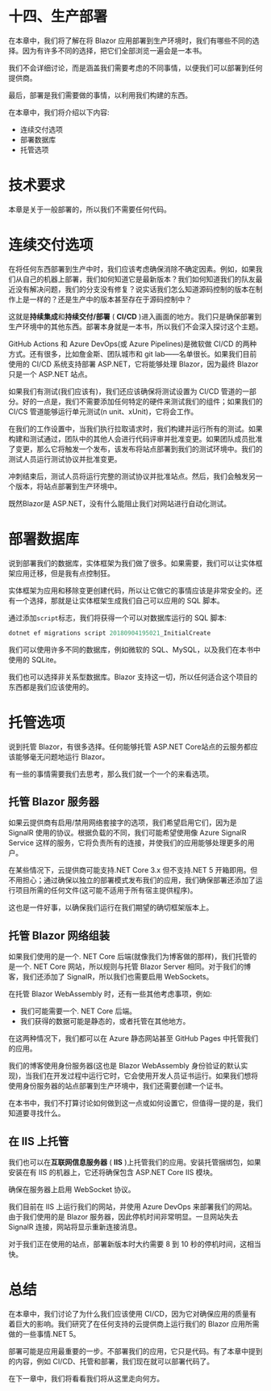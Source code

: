 # 十四、生产部署

在本章中，我们将了解在将 Blazor 应用部署到生产环境时，我们有哪些不同的选择。因为有许多不同的选择，把它们全部浏览一遍会是一本书。

我们不会详细讨论，而是涵盖我们需要考虑的不同事情，以便我们可以部署到任何提供商。

最后，部署是我们需要做的事情，以利用我们构建的东西。

在本章中，我们将介绍以下内容:

*   连续交付选项
*   部署数据库
*   托管选项

# 技术要求

本章是关于一般部署的，所以我们不需要任何代码。

# 连续交付选项

在将任何东西部署到生产中时，我们应该考虑确保消除不确定因素。例如，如果我们从自己的机器上部署，我们如何知道它是最新版本？我们如何知道我们的队友最近没有解决问题，我们的分支没有修复？说实话我们怎么知道源码控制的版本在制作上是一样的？还是生产中的版本甚至存在于源码控制中？

这就是**持续集成**和**持续交付/部署** ( **CI/CD** )进入画面的地方。我们只是确保部署到生产环境中的其他东西。部署本身就是一本书，所以我们不会深入探讨这个主题。

GitHub Actions 和 Azure DevOps(或 Azure Pipelines)是微软做 CI/CD 的两种方式。还有很多，比如詹金斯、团队城市和 git lab——名单很长。如果我们目前使用的 CI/CD 系统支持部署 ASP.NET，它将能够处理 Blazor，因为最终 Blazor 只是一个 ASP.NET 站点。

如果我们有测试(我们应该有)，我们还应该确保将测试设置为 CI/CD 管道的一部分。好的一点是，我们不需要添加任何特定的硬件来测试我们的组件；如果我们的 CI/CS 管道能够运行单元测试(n unit、xUnit)，它将会工作。

在我们的工作设置中，当我们执行拉取请求时，我们构建并运行所有的测试。如果构建和测试通过，团队中的其他人会进行代码评审并批准变更。如果团队成员批准了变更，那么它将触发一个发布，该发布将站点部署到我们的测试环境中。我们的测试人员运行测试协议并批准变更。

冲刺结束后，测试人员将运行完整的测试协议并批准站点。然后，我们会触发另一个版本，将站点部署到生产环境中。

既然Blazor是 ASP.NET，没有什么能阻止我们对网站进行自动化测试。

# 部署数据库

说到部署我们的数据库，实体框架为我们做了很多。如果需要，我们可以让实体框架应用迁移，但是我有点控制狂。

实体框架为应用和移除变更创建代码，所以让它做它的事情应该是非常安全的。还有一个选择，那就是让实体框架生成我们自己可以应用的 SQL 脚本。

通过添加`script`标志，我们将获得一个可以对数据库运行的 SQL 脚本:

```cs
dotnet ef migrations script 20180904195021_InitialCreate
```

我们可以使用许多不同的数据库，例如微软的 SQL、MySQL，以及我们在本书中使用的 SQLite。

我们也可以选择非关系型数据库。Blazor 支持这一切，所以任何适合这个项目的东西都是我们应该使用的。

# 托管选项

说到托管 Blazor，有很多选择。任何能够托管 ASP.NET Core站点的云服务都应该能够毫无问题地运行 Blazor。

有一些的事情需要我们去思考，那么我们就一个一个的来看选项。

## 托管 Blazor 服务器

如果云提供商有启用/禁用网络套接字的选项，我们希望启用它们，因为是 SignalR 使用的协议。根据负载的不同，我们可能希望使用像 Azure SignalR Service 这样的服务，它将负责所有的连接，并使我们的应用能够处理更多的用户。

在某些情况下，云提供商可能支持.NET Core 3.x 但不支持.NET 5 开箱即用。但不用担心；通过确保以独立的部署模式发布我们的应用，我们确保部署还添加了运行项目所需的任何文件(这可能不适用于所有宿主提供程序)。

这也是一件好事，以确保我们运行在我们期望的确切框架版本上。

## 托管 Blazor 网络组装

如果我们使用的是一个. NET Core 后端(就像我们为博客做的那样)，我们托管的是一个. NET Core 网站，所以规则与托管 Blazor Server 相同。对于我们的博客，我们还添加了 SignalR，所以我们也需要启用 WebSockets。

在托管 Blazor WebAssembly 时，还有一些其他考虑事项，例如:

*   我们可能需要一个. NET Core 后端。
*   我们获得的数据可能是静态的，或者托管在其他地方。

在这两种情况下，我们都可以在 Azure 静态网站甚至 GitHub Pages 中托管我们的应用。

我们的博客使用身份服务器(这也是 Blazor WebAssembly 身份验证的默认实现)，当我们在开发过程中运行它时，它会使用开发人员证书运行。如果我们想将使用身份服务器的站点部署到生产环境中，我们还需要创建一个证书。

在本书中，我们不打算讨论如何做到这一点或如何设置它，但值得一提的是，我们知道要寻找什么。

## 在 IIS 上托管

我们也可以在**互联网信息服务器** ( **IIS** )上托管我们的应用。安装托管捆绑包，如果安装在有 IIS 的机器上，它还将确保包含 ASP.NET Core IIS 模块。

确保在服务器上启用 WebSocket 协议。

我们目前在 IIS 上运行我们的网站，并使用 Azure DevOps 来部署我们的网站。由于我们使用的是 Blazor 服务器，因此停机时间非常明显。一旦网站失去 SignalR 连接，网站将显示重新连接消息。

对于我们正在使用的站点，部署新版本时大约需要 8 到 10 秒的停机时间，这相当快。

# 总结

在本章中，我们讨论了为什么我们应该使用 CI/CD，因为它对确保应用的质量有着巨大的影响。我们研究了在任何支持的云提供商上运行我们的 Blazor 应用所需做的一些事情.NET 5。

部署可能是应用最重要的一步。不部署我们的应用，它只是代码。有了本章中提到的内容，例如 CI/CD、托管和部署，我们现在就可以部署代码了。

在下一章中，我们将看看我们将从这里走向何方。